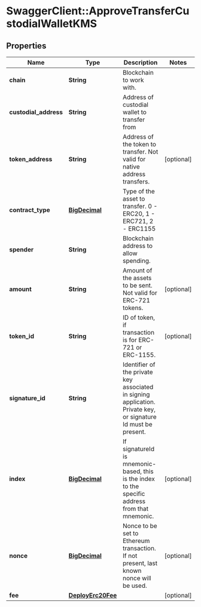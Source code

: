 # SwaggerClient::ApproveTransferCustodialWalletKMS

## Properties
Name | Type | Description | Notes
------------ | ------------- | ------------- | -------------
**chain** | **String** | Blockchain to work with. | 
**custodial_address** | **String** | Address of custodial wallet to transfer from | 
**token_address** | **String** | Address of the token to transfer. Not valid for native address transfers. | [optional] 
**contract_type** | [**BigDecimal**](BigDecimal.md) | Type of the asset to transfer. 0 - ERC20, 1 - ERC721, 2 - ERC1155 | 
**spender** | **String** | Blockchain address to allow spending. | 
**amount** | **String** | Amount of the assets to be sent. Not valid for ERC-721 tokens. | [optional] 
**token_id** | **String** | ID of token, if transaction is for ERC-721 or ERC-1155. | [optional] 
**signature_id** | **String** | Identifier of the private key associated in signing application. Private key, or signature Id must be present. | 
**index** | [**BigDecimal**](BigDecimal.md) | If signatureId is mnemonic-based, this is the index to the specific address from that mnemonic. | [optional] 
**nonce** | [**BigDecimal**](BigDecimal.md) | Nonce to be set to Ethereum transaction. If not present, last known nonce will be used. | [optional] 
**fee** | [**DeployErc20Fee**](DeployErc20Fee.md) |  | [optional] 

